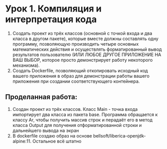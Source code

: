 # Урок 1. Компиляция и интерпретация кода
1. Создать проект из трёх классов (основной с точкой входа и два класса в другом пакете), 
которые вместе должны составлять одну программу, позволяющую производить четыре основных
математических действия и осуществлять форматированный вывод результатов пользователю 
(ИЛИ ЛЮБОЕ ДРУГОЕ ПРИЛОЖЕНИЕ НА ВАШ ВЫБОР, которое просто демонстрирует работу некоторого механизма).
2. Создать Dockerfile, позволяющий откопировать исходный код вашего приложения в образ для демонстрации 
работы вашего приложения при создании соответствующего контейнера.

## Проделанная работа:
1. Создан проект из трёх классов. Класс Main - точка входа импортирует два класса из пакета base.
Программа обращается к классу Ar, чтобы получить массив строк 
и перадаёт его в метод класса Output для получения отформатированной строки и дальнейшего вывода на экран
2. В dockerfile создаю образ на основе bellsoft/liberica-openjdk-alpine:11. Остальное всё штатно

